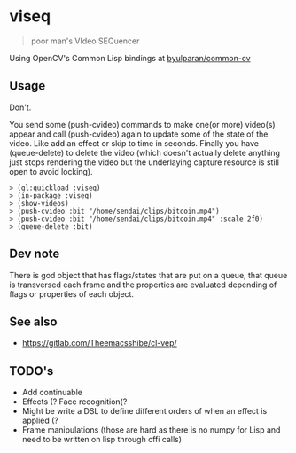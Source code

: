 # viseq

> poor man's VIdeo SEQuencer

Using OpenCV's Common Lisp bindings at [byulparan/common-cv](https://github.com/byulparan/common-cv)

## Usage

Don't.

You send some (push-cvideo) commands to make one(or more) video(s) appear and call (push-cvideo) again to update some of the state of the video. Like add an effect or skip to time in seconds. Finally you have (queue-delete) to delete the video (which doesn't actually delete anything just stops rendering the video but the underlaying capture resource is still open to avoid locking).


```
> (ql:quickload :viseq)
> (in-package :viseq)
> (show-videos)
> (push-cvideo :bit "/home/sendai/clips/bitcoin.mp4")
> (push-cvideo :bit "/home/sendai/clips/bitcoin.mp4" :scale 2f0)
> (queue-delete :bit)
```

## Dev note

There is god object that has flags/states that are put on a queue, that queue is transversed each frame and the properties are evaluated depending of flags or properties of each object.

## See also

* https://gitlab.com/Theemacsshibe/cl-vep/

## TODO's

- Add continuable
- Effects (? Face recognition(?
- Might be write a DSL to define different orders of when an effect is applied (?
- Frame manipulations (those are hard as there is no numpy for Lisp and need to be written on lisp through cffi calls)
